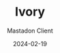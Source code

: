 ---
title: Ivory
subtitle: Mastadon Client
type: App
date: 2024-02-19
image: ./images/ivory.png
link: https://tapbots.com/ivory/
tags: ["iOS", "iPadOS", "macOS"]
---